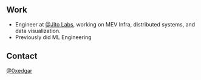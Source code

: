 ## Work

- Engineer at [@Jito Labs](https://twitter.com/jito_labs), working on MEV Infra, distributed systems, and data visualization.
- Previously did ML Engineering

## Contact

[@0xedgar](https://twitter.com/0xedgar)
